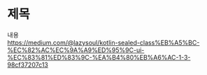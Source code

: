 # 제목<br>
내용<br>
https://medium.com/@lazysoul/kotlin-sealed-class%EB%A5%BC-%EC%82%AC%EC%9A%A9%ED%95%9C-ui-%EC%83%81%ED%83%9C-%EA%B4%80%EB%A6%AC-1-3-98cf37207c13<br>
